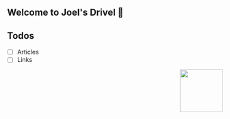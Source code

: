 ## Welcome to Joel's Drivel 🦀

## Todos

- [ ] Articles
- [ ] Links

<img align="right" width="100" height="100" src="https://user-images.githubusercontent.com/8049061/155224899-71324823-4cc0-431a-90e5-63e3c51af05f.png">
